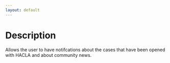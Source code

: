 ```yaml
---
layout: default
---
```


# Description

Allows the user to have notifcations about the cases that have been opened with HACLA and about community news.


